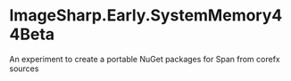 # ImageSharp.Early.SystemMemory44Beta
An experiment to create a portable NuGet packages for Span from corefx sources
